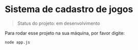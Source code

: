 <h1>Sistema de cadastro de jogos</h1>

> Status do projeto: em desenvolvimento

Para rodar esse projeto na sua máquina, por favor digite:
```
node app.js
```
